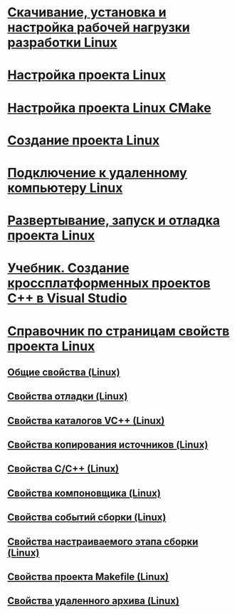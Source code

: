 # [Скачивание, установка и настройка рабочей нагрузки разработки Linux](download-install-and-setup-the-linux-development-workload.md)
# [Настройка проекта Linux](configure-a-linux-project.md)
# [Настройка проекта Linux CMake](cmake-linux-project.md)
# [Создание проекта Linux](create-a-new-linux-project.md)
# [Подключение к удаленному компьютеру Linux](connect-to-your-remote-linux-computer.md)
# [Развертывание, запуск и отладка проекта Linux](deploy-run-and-debug-your-linux-project.md)
# [Учебник. Создание кроссплатформенных проектов C++ в Visual Studio](../ide/get-started-linux-cmake.md)
# [Справочник по страницам свойств проекта Linux](prop-pages-linux.md)
## [Общие свойства (Linux)](prop-pages/general-linux.md)
## [Свойства отладки (Linux)](prop-pages/debugging-linux.md)
## [Свойства каталогов VC++ (Linux)](prop-pages/directories-linux.md)
## [Свойства копирования источников (Linux)](prop-pages/copy-sources-project.md)
## [Свойства C/C++ (Linux)](prop-pages/c-cpp-linux.md)
## [Свойства компоновщика (Linux)](prop-pages/linker-linux.md)
## [Свойства событий сборки (Linux)](prop-pages/build-events-linux.md)
## [Свойства настраиваемого этапа сборки (Linux)](prop-pages/custom-build-step-linux.md)
## [Свойства проекта Makefile (Linux)](prop-pages/makefile-linux.md)
## [Свойства удаленного архива (Linux)](prop-pages/remote-ar-linux.md)